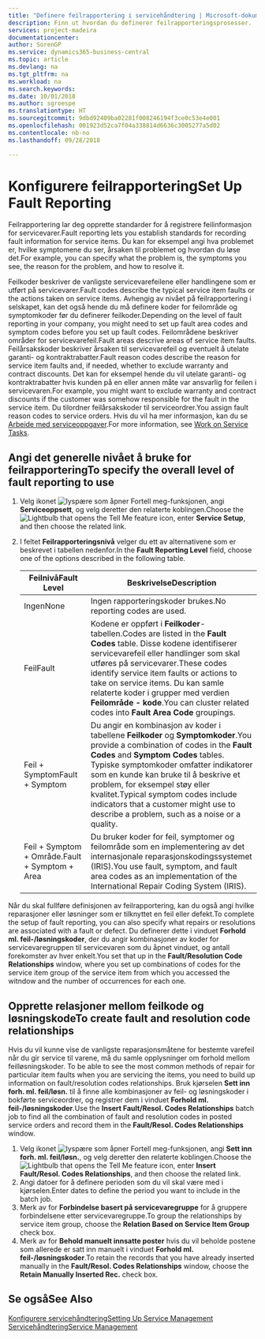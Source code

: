 ```yaml
---
title: "Definere feilrapportering i servicehåndtering | Microsoft-dokumentasjon"
description: Finn ut hvordan du definerer feilrapporteringsprosesser.
services: project-madeira
documentationcenter: 
author: SorenGP
ms.service: dynamics365-business-central
ms.topic: article
ms.devlang: na
ms.tgt_pltfrm: na
ms.workload: na
ms.search.keywords: 
ms.date: 10/01/2018
ms.author: sgroespe
ms.translationtype: HT
ms.sourcegitcommit: 9dbd92409ba02281f008246194f3ce0c53e4e001
ms.openlocfilehash: 001923d52ca7f04a338814d6636c3005277a5d02
ms.contentlocale: nb-no
ms.lasthandoff: 09/28/2018

---
```


# <a name="set-up-fault-reporting"></a><span data-ttu-id="395d4-103">Konfigurere feilrapportering</span><span class="sxs-lookup"><span data-stu-id="395d4-103">Set Up Fault Reporting</span></span>
<span data-ttu-id="395d4-104">Feilrapportering lar deg opprette standarder for å registrere feilinformasjon for servicevarer.</span><span class="sxs-lookup"><span data-stu-id="395d4-104">Fault reporting lets you establish standards for recording fault information for service items.</span></span> <span data-ttu-id="395d4-105">Du kan for eksempel angi hva problemet er, hvilke symptomene du ser, årsaken til problemet og hvordan du løse det.</span><span class="sxs-lookup"><span data-stu-id="395d4-105">For example, you can specify what the problem is, the symptoms you see, the reason for the problem, and how to resolve it.</span></span>  

<span data-ttu-id="395d4-106">Feilkoder beskriver de vanligste servicevarefeilene eller handlingene som er utført på servicevarer.</span><span class="sxs-lookup"><span data-stu-id="395d4-106">Fault codes describe the typical service item faults or the actions taken on service items.</span></span> <span data-ttu-id="395d4-107">Avhengig av nivået på feilrapportering i selskapet, kan det også hende du må definere koder for feilområde og symptomkoder før du definerer feilkoder.</span><span class="sxs-lookup"><span data-stu-id="395d4-107">Depending on the level of fault reporting in your company, you might need to set up fault area codes and symptom codes before you set up fault codes.</span></span> <span data-ttu-id="395d4-108">Feilområdene beskriver områder for servicevarefeil.</span><span class="sxs-lookup"><span data-stu-id="395d4-108">Fault areas descrive areas of service item faults.</span></span> <span data-ttu-id="395d4-109">Feilårsakskoder beskriver årsaken til servicevarefeil og eventuelt å utelate garanti- og kontraktrabatter.</span><span class="sxs-lookup"><span data-stu-id="395d4-109">Fault reason codes describe the reason for service item faults and, if needed, whether to exclude warranty and contract discounts.</span></span> <span data-ttu-id="395d4-110">Det kan for eksempel hende du vil utelate garanti- og kontraktrabatter hvis kunden på en eller annen måte var ansvarlig for feilen i servicevaren.</span><span class="sxs-lookup"><span data-stu-id="395d4-110">For example, you might want to exclude warranty and contract discounts if the customer was somehow responsible for the fault in the service item.</span></span> <span data-ttu-id="395d4-111">Du tilordner feilårsakskoder til serviceordrer.</span><span class="sxs-lookup"><span data-stu-id="395d4-111">You assign fault reason codes to service orders.</span></span> <span data-ttu-id="395d4-112">Hvis du vil ha mer informasjon, kan du se [Arbeide med serviceoppgaver](service-how-to-work-on-service-tasks.md).</span><span class="sxs-lookup"><span data-stu-id="395d4-112">For more information, see [Work on Service Tasks](service-how-to-work-on-service-tasks.md).</span></span>  

## <a name="to-specify-the-overall-level-of-fault-reporting-to-use"></a><span data-ttu-id="395d4-113">Angi det generelle nivået å bruke for feilrapportering</span><span class="sxs-lookup"><span data-stu-id="395d4-113">To specify the overall level of fault reporting to use</span></span>
1. <span data-ttu-id="395d4-114">Velg ikonet ![lyspære som åpner Fortell meg-funksjonen](media/ui-search/search_small.png "Fortell hva du vil gjøre"), angi **Serviceoppsett**, og velg deretter den relaterte koblingen.</span><span class="sxs-lookup"><span data-stu-id="395d4-114">Choose the ![Lightbulb that opens the Tell Me feature](media/ui-search/search_small.png "Tell me what you want to do") icon, enter **Service Setup**, and then choose the related link.</span></span>
2. <span data-ttu-id="395d4-115">I feltet **Feilrapporteringsnivå** velger du ett av alternativene som er beskrevet i tabellen nedenfor.</span><span class="sxs-lookup"><span data-stu-id="395d4-115">In the **Fault Reporting Level** field, choose one of the options described in the following table.</span></span>  

    |<span data-ttu-id="395d4-116">**Feilnivå**</span><span class="sxs-lookup"><span data-stu-id="395d4-116">**Fault Level**</span></span>|<span data-ttu-id="395d4-117">**Beskrivelse**</span><span class="sxs-lookup"><span data-stu-id="395d4-117">**Description**</span></span>|  
    |------------|-------------|  
    |<span data-ttu-id="395d4-118">Ingen</span><span class="sxs-lookup"><span data-stu-id="395d4-118">None</span></span> | <span data-ttu-id="395d4-119">Ingen rapporteringskoder brukes.</span><span class="sxs-lookup"><span data-stu-id="395d4-119">No reporting codes are used.</span></span>|  
    |<span data-ttu-id="395d4-120">Feil</span><span class="sxs-lookup"><span data-stu-id="395d4-120">Fault</span></span> | <span data-ttu-id="395d4-121">Kodene er oppført i **Feilkoder**-tabellen.</span><span class="sxs-lookup"><span data-stu-id="395d4-121">Codes are listed in the **Fault Codes** table.</span></span> <span data-ttu-id="395d4-122">Disse kodene identifiserer servicevarefeil eller handlinger som skal utføres på servicevarer.</span><span class="sxs-lookup"><span data-stu-id="395d4-122">These codes identify service item faults or actions to take on service items.</span></span> <span data-ttu-id="395d4-123">Du kan samle relaterte koder i grupper med verdien **Feilområde - kode**.</span><span class="sxs-lookup"><span data-stu-id="395d4-123">You can cluster related codes into **Fault Area Code** groupings.</span></span>|  
    |<span data-ttu-id="395d4-124">Feil + Symptom</span><span class="sxs-lookup"><span data-stu-id="395d4-124">Fault + Symptom</span></span> | <span data-ttu-id="395d4-125">Du angir en kombinasjon av koder i tabellene **Feilkoder** og **Symptomkoder**.</span><span class="sxs-lookup"><span data-stu-id="395d4-125">You provide a combination of codes in the **Fault Codes** and **Symptom Codes** tables.</span></span> <span data-ttu-id="395d4-126">Typiske symptomkoder omfatter indikatorer som en kunde kan bruke til å beskrive et problem, for eksempel støy eller kvalitet.</span><span class="sxs-lookup"><span data-stu-id="395d4-126">Typical symptom codes include indicators that a customer might use to describe a problem, such as a noise or a quality.</span></span>|  
    |<span data-ttu-id="395d4-127">Feil + Symptom + Område.</span><span class="sxs-lookup"><span data-stu-id="395d4-127">Fault + Symptom + Area</span></span> | <span data-ttu-id="395d4-128">Du bruker koder for feil, symptomer og feilområde som en implementering av det internasjonale reparasjonskodingssystemet (IRIS).</span><span class="sxs-lookup"><span data-stu-id="395d4-128">You use fault, symptom, and fault area codes as an implementation of the International Repair Coding System (IRIS).</span></span>|  

<span data-ttu-id="395d4-129">Når du skal fullføre definisjonen av feilrapportering, kan du også angi hvilke reparasjoner eller løsninger som er tilknyttet en feil eller defekt.</span><span class="sxs-lookup"><span data-stu-id="395d4-129">To complete the setup of fault reporting, you can also specify what repairs or resolutions are associated with a fault or defect.</span></span> <span data-ttu-id="395d4-130">Du definerer dette i vinduet **Forhold ml. feil-/løsningskoder**, der du angir kombinasjoner av koder for servicevaregruppen til servicevaren som du åpnet vinduet, og antall forekomster av hver enkelt.</span><span class="sxs-lookup"><span data-stu-id="395d4-130">You set that up in the **Fault/Resolution Code Relationships** window, where you set up combinations of codes for the service item group of the service item from which you accessed the witndow and the number of occurrences for each one.</span></span>

## <a name="to-create-fault-and-resolution-code-relationships"></a><span data-ttu-id="395d4-131">Opprette relasjoner mellom feilkode og løsningskode</span><span class="sxs-lookup"><span data-stu-id="395d4-131">To create fault and resolution code relationships</span></span>
<span data-ttu-id="395d4-132"><!--this needs to go in a working with topic--> Hvis du vil kunne vise de vanligste reparasjonsmåtene for bestemte varefeil når du gir service til varene, må du samle opplysninger om forhold mellom feilløsningskoder.</span><span class="sxs-lookup"><span data-stu-id="395d4-132"><!--this needs to go in a working with topic--> To be able to see the most common methods of repair for particular item faults when you are servicing the items, you need to build up information on fault/resolution codes relationships.</span></span> <span data-ttu-id="395d4-133">Bruk kjørselen **Sett inn forh. ml. feil/løsn.** til å finne alle kombinasjoner av feil- og løsningskoder i bokførte serviceordrer, og registrer dem i vinduet **Forhold ml. feil-/løsningskoder**.</span><span class="sxs-lookup"><span data-stu-id="395d4-133">Use the **Insert Fault/Resol. Codes Relationships** batch job to find all the combination of fault and resolution codes in posted service orders and record them in the **Fault/Resol. Codes Relationships** window.</span></span>

1. <span data-ttu-id="395d4-134">Velg ikonet ![lyspære som åpner Fortell meg-funksjonen](media/ui-search/search_small.png "Fortell hva du vil gjøre"), angi **Sett inn forh. ml. feil/løsn.**, og velg deretter den relaterte koblingen.</span><span class="sxs-lookup"><span data-stu-id="395d4-134">Choose the ![Lightbulb that opens the Tell Me feature](media/ui-search/search_small.png "Tell me what you want to do") icon, enter **Insert Fault/Resol. Codes Relationships**, and then choose the related link.</span></span>  
2. <span data-ttu-id="395d4-135">Angi datoer for å definere perioden som du vil skal være med i kjørselen.</span><span class="sxs-lookup"><span data-stu-id="395d4-135">Enter dates to define the period you want to include in the batch job.</span></span>  
3. <span data-ttu-id="395d4-136">Merk av for **Forbindelse basert på servicevaregruppe** for å gruppere forbindelsene etter servicevaregruppe.</span><span class="sxs-lookup"><span data-stu-id="395d4-136">To group the relationships by service item group, choose the **Relation Based on Service Item Group** check box.</span></span>  
4. <span data-ttu-id="395d4-137">Merk av for **Behold manuelt innsatte poster** hvis du vil beholde postene som allerede er satt inn manuelt i vinduet **Forhold ml. feil-/løsningskoder**.</span><span class="sxs-lookup"><span data-stu-id="395d4-137">To retain the records that you have already inserted manually in the **Fault/Resol. Codes Relationships** window, choose the **Retain Manually Inserted Rec.** check box.</span></span>  

## <a name="see-also"></a><span data-ttu-id="395d4-138">Se også</span><span class="sxs-lookup"><span data-stu-id="395d4-138">See Also</span></span>
[<span data-ttu-id="395d4-139">Konfigurere servicehåndtering</span><span class="sxs-lookup"><span data-stu-id="395d4-139">Setting Up Service Management</span></span>](service-setup-service.md)  
[<span data-ttu-id="395d4-140">Servicehåndtering</span><span class="sxs-lookup"><span data-stu-id="395d4-140">Service Management</span></span>](service-service.md)  

